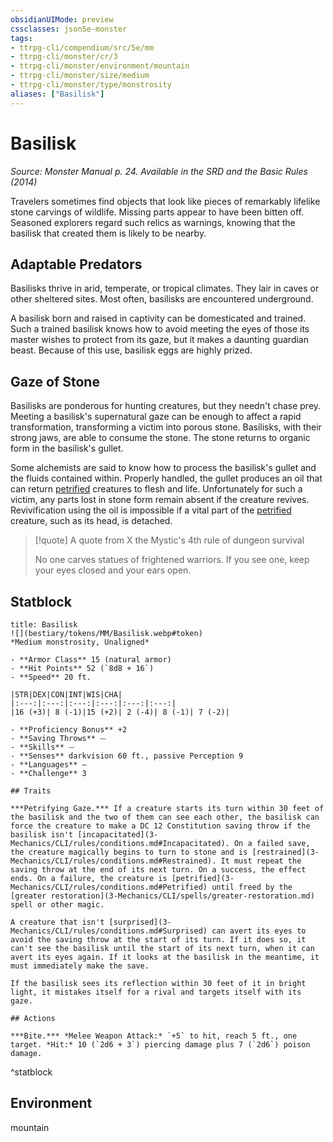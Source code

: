 ```yaml
---
obsidianUIMode: preview
cssclasses: json5e-monster
tags:
- ttrpg-cli/compendium/src/5e/mm
- ttrpg-cli/monster/cr/3
- ttrpg-cli/monster/environment/mountain
- ttrpg-cli/monster/size/medium
- ttrpg-cli/monster/type/monstrosity
aliases: ["Basilisk"]
---
```

# Basilisk
*Source: Monster Manual p. 24. Available in the <span title='Systems Reference Document (5.1)'>SRD</span> and the Basic Rules (2014)*  

Travelers sometimes find objects that look like pieces of remarkably lifelike stone carvings of wildlife. Missing parts appear to have been bitten off. Seasoned explorers regard such relics as warnings, knowing that the basilisk that created them is likely to be nearby.

## Adaptable Predators

Basilisks thrive in arid, temperate, or tropical climates. They lair in caves or other sheltered sites. Most often, basilisks are encountered underground.

A basilisk born and raised in captivity can be domesticated and trained. Such a trained basilisk knows how to avoid meeting the eyes of those its master wishes to protect from its gaze, but it makes a daunting guardian beast. Because of this use, basilisk eggs are highly prized.

## Gaze of Stone

Basilisks are ponderous for hunting creatures, but they needn't chase prey. Meeting a basilisk's supernatural gaze can be enough to affect a rapid transformation, transforming a victim into porous stone. Basilisks, with their strong jaws, are able to consume the stone. The stone returns to organic form in the basilisk's gullet.

Some alchemists are said to know how to process the basilisk's gullet and the fluids contained within. Properly handled, the gullet produces an oil that can return [petrified](3-Mechanics/CLI/rules/conditions.md#Petrified) creatures to flesh and life. Unfortunately for such a victim, any parts lost in stone form remain absent if the creature revives. Revivification using the oil is impossible if a vital part of the [petrified](3-Mechanics/CLI/rules/conditions.md#Petrified) creature, such as its head, is detached.

> [!quote] A quote from X the Mystic's 4th rule of dungeon survival  
> 
> No one carves statues of frightened warriors. If you see one, keep your eyes closed and your ears open.


## Statblock

```ad-statblock
title: Basilisk
![](bestiary/tokens/MM/Basilisk.webp#token)
*Medium monstrosity, Unaligned*

- **Armor Class** 15 (natural armor)
- **Hit Points** 52 (`8d8 + 16`)
- **Speed** 20 ft.

|STR|DEX|CON|INT|WIS|CHA|
|:---:|:---:|:---:|:---:|:---:|:---:|
|16 (+3)| 8 (-1)|15 (+2)| 2 (-4)| 8 (-1)| 7 (-2)|

- **Proficiency Bonus** +2
- **Saving Throws** ⏤
- **Skills** ⏤
- **Senses** darkvision 60 ft., passive Perception 9
- **Languages** —
- **Challenge** 3

## Traits

***Petrifying Gaze.*** If a creature starts its turn within 30 feet of the basilisk and the two of them can see each other, the basilisk can force the creature to make a DC 12 Constitution saving throw if the basilisk isn't [incapacitated](3-Mechanics/CLI/rules/conditions.md#Incapacitated). On a failed save, the creature magically begins to turn to stone and is [restrained](3-Mechanics/CLI/rules/conditions.md#Restrained). It must repeat the saving throw at the end of its next turn. On a success, the effect ends. On a failure, the creature is [petrified](3-Mechanics/CLI/rules/conditions.md#Petrified) until freed by the  [greater restoration](3-Mechanics/CLI/spells/greater-restoration.md) spell or other magic.

A creature that isn't [surprised](3-Mechanics/CLI/rules/conditions.md#Surprised) can avert its eyes to avoid the saving throw at the start of its turn. If it does so, it can't see the basilisk until the start of its next turn, when it can avert its eyes again. If it looks at the basilisk in the meantime, it must immediately make the save.

If the basilisk sees its reflection within 30 feet of it in bright light, it mistakes itself for a rival and targets itself with its gaze.

## Actions

***Bite.*** *Melee Weapon Attack:* `+5` to hit, reach 5 ft., one target. *Hit:* 10 (`2d6 + 3`) piercing damage plus 7 (`2d6`) poison damage.
```
^statblock

## Environment

mountain